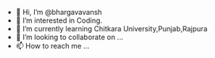 - 👋 Hi, I’m @bhargavavansh
- 👀 I’m interested in Coding.
- 🌱 I’m currently learning Chitkara University,Punjab,Rajpura
- 💞️ I’m looking to collaborate on ...
- 📫 How to reach me ...

<!---
bhargavavansh/bhargavavansh is a ✨ special ✨ repository because its `README.md` (this file) appears on your GitHub profile.
You can click the Preview link to take a look at your changes.
--->
